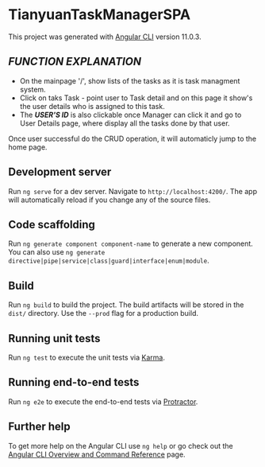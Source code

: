 # TianyuanTaskManagerSPA

This project was generated with [Angular CLI](https://github.com/angular/angular-cli) version 11.0.3.

## *FUNCTION EXPLANATION*

 - On the mainpage '/', show lists of the tasks as it is task managment system.
 - Click on taks Task - point user to Task detail and on this page it show's the user details who is assigned to this task.
 - The ***USER'S ID*** is also clickable once Manager can click it and go to User Details page, where display all the tasks done by that user.

Once user successful do the CRUD operation, it will automaticly jump to the home page. 

## Development server

Run `ng serve` for a dev server. Navigate to `http://localhost:4200/`. The app will automatically reload if you change any of the source files.

## Code scaffolding

Run `ng generate component component-name` to generate a new component. You can also use `ng generate directive|pipe|service|class|guard|interface|enum|module`.

## Build

Run `ng build` to build the project. The build artifacts will be stored in the `dist/` directory. Use the `--prod` flag for a production build.

## Running unit tests

Run `ng test` to execute the unit tests via [Karma](https://karma-runner.github.io).

## Running end-to-end tests

Run `ng e2e` to execute the end-to-end tests via [Protractor](http://www.protractortest.org/).

## Further help

To get more help on the Angular CLI use `ng help` or go check out the [Angular CLI Overview and Command Reference](https://angular.io/cli) page.



